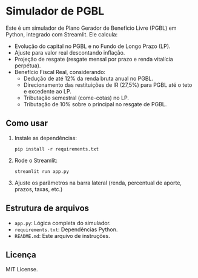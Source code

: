 
# Simulador de PGBL

Este é um simulador de Plano Gerador de Benefício Livre (PGBL) em Python, integrado com Streamlit. Ele calcula:

- Evolução do capital no PGBL e no Fundo de Longo Prazo (LP).
- Ajuste para valor real descontando inflação.
- Projeção de resgate (resgate mensal por prazo e renda vitalícia perpétua).
- Benefício Fiscal Real, considerando:
  - Dedução de até 12% da renda bruta anual no PGBL.
  - Direcionamento das restituições de IR (27,5%) para PGBL até o teto e excedente ao LP.
  - Tributação semestral (come-cotas) no LP.
  - Tributação de 10% sobre o principal no resgate de PGBL.

## Como usar

1. Instale as dependências:
   ```
   pip install -r requirements.txt
   ```
2. Rode o Streamlit:
   ```
   streamlit run app.py
   ```
3. Ajuste os parâmetros na barra lateral (renda, percentual de aporte, prazos, taxas, etc.)

## Estrutura de arquivos

- `app.py`: Lógica completa do simulador.
- `requirements.txt`: Dependências Python.
- `README.md`: Este arquivo de instruções.

## Licença

MIT License.
